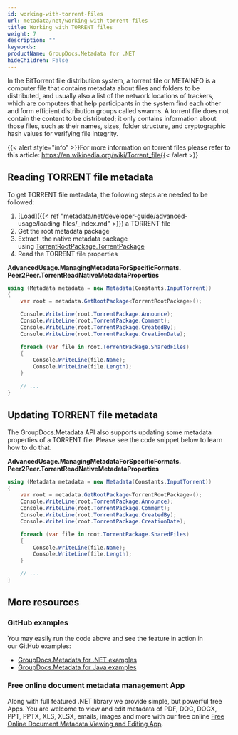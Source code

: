 ```yaml
---
id: working-with-torrent-files
url: metadata/net/working-with-torrent-files
title: Working with TORRENT files
weight: 7
description: ""
keywords: 
productName: GroupDocs.Metadata for .NET
hideChildren: False
---
```

In the BitTorrent file distribution system, a torrent file or METAINFO is a computer file that contains metadata about files and folders to be distributed, and usually also a list of the network locations of trackers, which are computers that help participants in the system find each other and form efficient distribution groups called swarms. A torrent file does not contain the content to be distributed; it only contains information about those files, such as their names, sizes, folder structure, and cryptographic hash values for verifying file integrity. 

{{< alert style="info" >}}For more information on torrent files please refer to this article: https://en.wikipedia.org/wiki/Torrent_file{{< /alert >}}

## Reading TORRENT file metadata

To get TORRENT file metadata, the following steps are needed to be followed:

1.  [Load]({{< ref "metadata/net/developer-guide/advanced-usage/loading-files/_index.md" >}}) a TORRENT file
2.  Get the root metadata package
3.  Extract  the native metadata package using [TorrentRootPackage.TorrentPackage](https://reference.groupdocs.com/net/metadata/groupdocs.metadata.formats.peer2peer/torrentrootpackage/properties/torrentpackage)
4.  Read the TORRENT file properties

**AdvancedUsage.ManagingMetadataForSpecificFormats.<WBR>Peer2Peer.TorrentReadNativeMetadataProperties**

```csharp
using (Metadata metadata = new Metadata(Constants.InputTorrent))
{
	var root = metadata.GetRootPackage<TorrentRootPackage>();

	Console.WriteLine(root.TorrentPackage.Announce);
	Console.WriteLine(root.TorrentPackage.Comment);
	Console.WriteLine(root.TorrentPackage.CreatedBy);
	Console.WriteLine(root.TorrentPackage.CreationDate);

	foreach (var file in root.TorrentPackage.SharedFiles)
	{
		Console.WriteLine(file.Name);
		Console.WriteLine(file.Length);
	}

	// ...
}
```

## Updating TORRENT file metadata

The GroupDocs.Metadata API also supports updating some metadata properties of a TORRENT file. Please see the code snippet below to learn how to do that.

**AdvancedUsage.ManagingMetadataForSpecificFormats.<WBR>Peer2Peer.TorrentReadNativeMetadataProperties**

```csharp
using (Metadata metadata = new Metadata(Constants.InputTorrent))
{
	var root = metadata.GetRootPackage<TorrentRootPackage>();
	Console.WriteLine(root.TorrentPackage.Announce);
	Console.WriteLine(root.TorrentPackage.Comment);
	Console.WriteLine(root.TorrentPackage.CreatedBy);
	Console.WriteLine(root.TorrentPackage.CreationDate);

	foreach (var file in root.TorrentPackage.SharedFiles)
	{
		Console.WriteLine(file.Name);
		Console.WriteLine(file.Length);
	}

	// ...
}
```

## More resources
### GitHub examples
You may easily run the code above and see the feature in action in our GitHub examples:
*   [GroupDocs.Metadata for .NET examples](https://github.com/groupdocs-metadata/GroupDocs.Metadata-for-.NET)    
*   [GroupDocs.Metadata for Java examples](https://github.com/groupdocs-metadata/GroupDocs.Metadata-for-Java)    

### Free online document metadata management App
Along with full featured .NET library we provide simple, but powerful free Apps.
You are welcome to view and edit metadata of PDF, DOC, DOCX, PPT, PPTX, XLS, XLSX, emails, images and more with our free online [Free Online Document Metadata Viewing and Editing App](https://products.groupdocs.app/metadata).